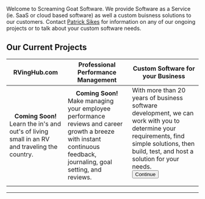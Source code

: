 
Welcome to Screaming Goat Software.  We provide Software as a Service (ie. SaaS or cloud based software) as well a custom buisness solutions to our customers.  Contact <a href="mailto:patricksikes@gmail.com">Patrick Sikes</a> for information on any of our ongoing projects or to talk about your custom software needs.

## Our Current Projects

<table width="100%" cellpadding="10">
  <thead>
    <tr>
      <th style="font-style:bold;">RVingHub.com</th>
      <th style="font-style:bold;">Professional Performance Management</th>
      <th style="font-style:bold;">Custom Software for your Business</th>
    </tr>
  </thead>
  <tbody>
    <tr>
      <td><div style="text-align:center;"><b>Coming Soon!</b></div> Learn the in's and out's of living small in an RV and traveling the country. </td>
      <td><div style="text-align:center;"><b>Coming Soon!</b></div> Make managing your employee performance reviews and career growth a breeze with instant continuous feedback, journaling, goal setting, and reviews. </td>
      <td>With more than 20 years of business software development, we can work with you to determine your requirements, find simple solutions, then build, test, and host a solution for your needs.
      <form method="get" action="/ContactUs.html">
          <button class="btn btn-primary" type="submit">Continue</button>
      </form>
      </td>
    </tr>
  </tbody>
</table>

<hr />


